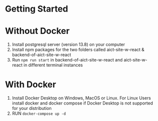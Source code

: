 # Getting Started

# Without Docker

1. Install postgresql server (version 13.8) on your computer 
2. Install npm packages for the two folders called aict-site-w-react & backend-of-aict-site-w-react
3. Run ```npm run start``` in backend-of-aict-site-w-react and aict-site-w-react in different terminal instances

# With Docker

1. Install Docker Desktop on Windows, MacOS or Linux. For Linux Users install docker and docker compose if Docker Desktop is not supported for your distribution
2. RUN ```docker-compose up -d```